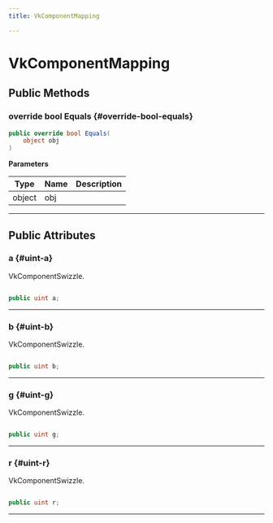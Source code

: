 ```yaml
---
title: VkComponentMapping

---
```


# VkComponentMapping










## Public Methods

### override bool Equals {#override-bool-equals}

```csharp
public override bool Equals(
    object obj
)
```


**Parameters**

| Type | Name  | Description  | 
|--|--|--|
| object |obj||






-----------

## Public Attributes

### a {#uint-a}

VkComponentSwizzle. 

```csharp

public uint a;

```






-----------

### b {#uint-b}

VkComponentSwizzle. 

```csharp

public uint b;

```






-----------

### g {#uint-g}

VkComponentSwizzle. 

```csharp

public uint g;

```






-----------

### r {#uint-r}

VkComponentSwizzle. 

```csharp

public uint r;

```






-----------

